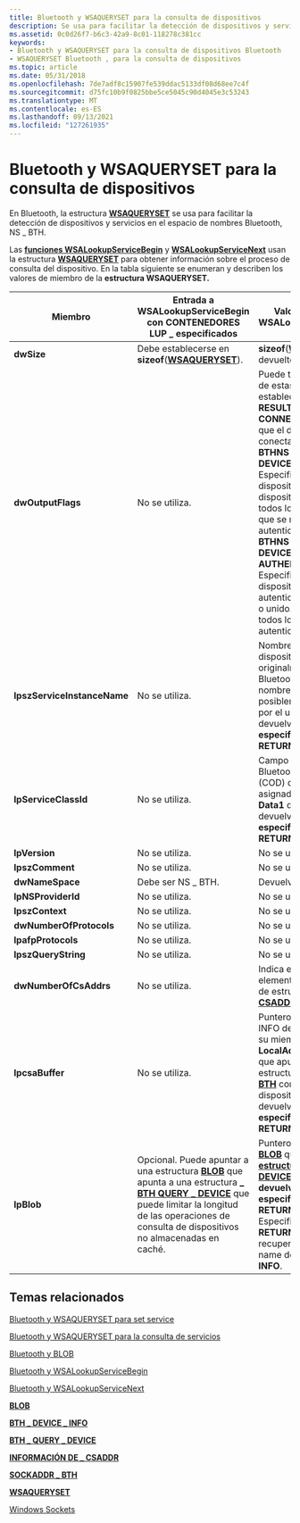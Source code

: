 ```yaml
---
title: Bluetooth y WSAQUERYSET para la consulta de dispositivos
description: Se usa para facilitar la detección de dispositivos y servicios en el espacio de nombres Bluetooth, NS \_ BTH.
ms.assetid: 0c0d26f7-b6c3-42a9-8c01-118278c381cc
keywords:
- Bluetooth y WSAQUERYSET para la consulta de dispositivos Bluetooth
- WSAQUERYSET Bluetooth , para la consulta de dispositivos
ms.topic: article
ms.date: 05/31/2018
ms.openlocfilehash: 7de7adf8c15907fe539ddac5133df08d68ee7c4f
ms.sourcegitcommit: d75fc10b9f0825bbe5ce5045c90d4045e3c53243
ms.translationtype: MT
ms.contentlocale: es-ES
ms.lasthandoff: 09/13/2021
ms.locfileid: "127261935"
---
```

# <a name="bluetooth-and-wsaqueryset-for-device-inquiry"></a>Bluetooth y WSAQUERYSET para la consulta de dispositivos

En Bluetooth, la estructura [**WSAQUERYSET**](/windows/desktop/api/winsock2/ns-winsock2-wsaquerysetw) se usa para facilitar la detección de dispositivos y servicios en el espacio de nombres Bluetooth, NS \_ BTH.

Las [**funciones WSALookupServiceBegin**](/windows/desktop/api/winsock2/nf-winsock2-wsalookupservicebegina) y [**WSALookupServiceNext**](/windows/desktop/api/winsock2/nf-winsock2-wsalookupservicenexta) usan la estructura [**WSAQUERYSET**](/windows/desktop/api/winsock2/ns-winsock2-wsaquerysetw) para obtener información sobre el proceso de consulta del dispositivo. En la tabla siguiente se enumeran y describen los valores de miembro de la **estructura WSAQUERYSET.**

| Miembro                      | Entrada a WSALookupServiceBegin con CONTENEDORES LUP \_ especificados                                                                                                                                              | Valor devuelto de WSALookupServiceNext                                                                                                                                                                                                                                                                                                                                                                                        |
|-----------------------------|------------------------------------------------------------------------------------------------------------------------------------------------------------------------------------------------------------|---------------------------------------------------------------------------------------------------------------------------------------------------------------------------------------------------------------------------------------------------------------------------------------------------------------------------------------------------------------------------------------------------------------------------------|
| **dwSize**                  | Debe establecerse en **sizeof**([**WSAQUERYSET**](/windows/desktop/api/winsock2/ns-winsock2-wsaquerysetw)).                                                                                                                                       | **sizeof**([**WSAQUERYSET**](/windows/desktop/api/winsock2/ns-winsock2-wsaquerysetw)) devuelto por el sistema.                                                                                                                                                                                                                                                                                                                                                        |
| **dwOutputFlags**           | No se utiliza.                                                                                                                                                                                                  | Puede tener una o varias de estas marcas establecidas: **BTHNS \_ RESULT \_ DEVICE \_ CONNECTED** Especifica que el dispositivo está conectado.<br/> **BTHNS \_ RESULT \_ DEVICE \_ REMEMBERED** Especifica que el dispositivo es un dispositivo recordada. No todos los dispositivos que se recuerden están autenticados.<br/> **BTHNS \_ RESULT \_ DEVICE \_ AUTHENTICATED** Especifica que el dispositivo está autenticado, emparejado o unido. Se recuerda a todos los dispositivos autenticados.<br/> |
| **lpszServiceInstanceName** | No se utiliza.                                                                                                                                                                                                  | Nombre para mostrar del dispositivo, devuelto originalmente desde una Bluetooth solicitud de nombre remoto y posiblemente actualizado por el usuario local. Se devuelve **si se especifica \_ LUP RETURN \_ NAME.**                                                                                                                                                                                                                                         |
| **lpServiceClassId**        | No se utiliza.                                                                                                                                                                                                  | Campo de clase de Bluetooth de dispositivo (COD) de 32 bits asignado al **miembro Data1** del GUID. Se devuelve **si se especifica \_ LUP RETURN \_ TYPE.**                                                                                                                                                                                                                                                                                    |
| **lpVersion**               | No se utiliza.                                                                                                                                                                                                  | No se utiliza.                                                                                                                                                                                                                                                                                                                                                                                                                       |
| **lpszComment**             | No se utiliza.                                                                                                                                                                                                  | No se utiliza.                                                                                                                                                                                                                                                                                                                                                                                                                       |
| **dwNameSpace**             | Debe ser NS \_ BTH.                                                                                                                                                                                           | Devuelve **NS \_ BTH.**                                                                                                                                                                                                                                                                                                                                                                                                            |
| **lpNSProviderId**          | No se utiliza.                                                                                                                                                                                                  | No se utiliza.                                                                                                                                                                                                                                                                                                                                                                                                                       |
| **lpszContext**             | No se utiliza.                                                                                                                                                                                                  | No se utiliza.                                                                                                                                                                                                                                                                                                                                                                                                                       |
| **dwNumberOfProtocols**     | No se utiliza.                                                                                                                                                                                                  | No se utiliza.                                                                                                                                                                                                                                                                                                                                                                                                                       |
| **lpafpProtocols**          | No se utiliza.                                                                                                                                                                                                  | No se utiliza.                                                                                                                                                                                                                                                                                                                                                                                                                       |
| **lpszQueryString**         | No se utiliza.                                                                                                                                                                                                  | No se utiliza.                                                                                                                                                                                                                                                                                                                                                                                                                       |
| **dwNumberOfCsAddrs**       | No se utiliza.                                                                                                                                                                                                  | Indica el número de elementos de la matriz de estructuras [**INFO de \_ CSADDR.**](/windows/desktop/api/nspapi/ns-nspapi-csaddr_info)                                                                                                                                                                                                                                                                                                                          |
| **lpcsaBuffer**             | No se utiliza.                                                                                                                                                                                                  | Puntero a una estructura INFO de [**CSADDR \_**](/windows/desktop/api/nspapi/ns-nspapi-csaddr_info) con su miembro **LocalAddr.lpSockaddr** que apunta a una estructura [**SOCKADDR \_ BTH**](/windows/desktop/api/Ws2bth/ns-ws2bth-sockaddr_bth) con la dirección del dispositivo remoto. Se devuelve **si se especifica \_ LUP RETURN \_ ADDR.**                                                                                                                                                                  |
| **lpBlob**                  | Opcional. Puede apuntar a una estructura [**BLOB**](/windows/desktop/api/nspapi/ns-nspapi-blob) que apunta a una estructura [**\_ BTH QUERY \_ DEVICE**](/windows/desktop/api/Ws2bth/ns-ws2bth-bth_query_device) que puede limitar la longitud de las operaciones de consulta de dispositivos no almacenadas en caché. | Puntero a una [**estructura BLOB**](/windows/desktop/api/nspapi/ns-nspapi-blob) que apunta a una [**estructura \_ BTH DEVICE \_ INFO.**](/windows/desktop/api/Bthdef/ns-bthdef-bth_device_info) **Se devuelve lpBlob** si **se especifica LUP \_ RETURN \_ BLOB.** Especifique **LUP \_ RETURN NAME \_ para** recuperar el campo name de **BTH DEVICE \_ \_ INFO**.                                                                                                                                                     |



 

## <a name="related-topics"></a>Temas relacionados

<dl> <dt>

[Bluetooth y WSAQUERYSET para set service](bluetooth-and-wsaqueryset-for-set-service.md)
</dt> <dt>

[Bluetooth y WSAQUERYSET para la consulta de servicios](bluetooth-and-wsaqueryset-for-service-inquiry.md)
</dt> <dt>

[Bluetooth y BLOB](bluetooth-and-blob.md)
</dt> <dt>

[Bluetooth y WSALookupServiceBegin](bluetooth-and-wsasetservice.md)
</dt> <dt>

[Bluetooth y WSALookupServiceNext](bluetooth-and-wsasetservice.md)
</dt> <dt>

[**BLOB**](/windows/desktop/api/nspapi/ns-nspapi-blob)
</dt> <dt>

[**BTH \_ DEVICE \_ INFO**](/windows/desktop/api/Bthdef/ns-bthdef-bth_device_info)
</dt> <dt>

[**BTH \_ QUERY \_ DEVICE**](/windows/desktop/api/Ws2bth/ns-ws2bth-bth_query_device)
</dt> <dt>

[**INFORMACIÓN DE \_ CSADDR**](/windows/desktop/api/nspapi/ns-nspapi-csaddr_info)
</dt> <dt>

[**SOCKADDR \_ BTH**](/windows/desktop/api/Ws2bth/ns-ws2bth-sockaddr_bth)
</dt> <dt>

[**WSAQUERYSET**](/windows/desktop/api/winsock2/ns-winsock2-wsaquerysetw)
</dt> <dt>

[Windows Sockets](/windows/desktop/WinSock/windows-sockets-start-page-2)
</dt> </dl>

 

